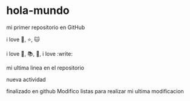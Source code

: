 # hola-mundo

mi primer repositorio en GitHub

i love :sunflower:, :star:, :cat:
 
i love :pizza:, :books:, :cinema:,
i love :write:

mi ultima linea en el repositorio

nueva actividad

finalizado en github
Modifico listas 
para realizar mi ultima modificacion

